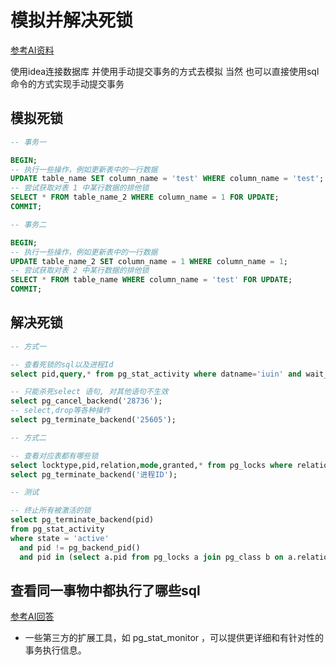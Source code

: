 # 模拟并解决死锁

[参考AI资料](https://www.doubao.com/thread/w216e8cc04bfc4994)

使用idea连接数据库 并使用手动提交事务的方式去模拟
当然 也可以直接使用sql命令的方式实现手动提交事务

## 模拟死锁

```sql
-- 事务一

BEGIN;
-- 执行一些操作，例如更新表中的一行数据
UPDATE table_name SET column_name = 'test' WHERE column_name = 'test';
-- 尝试获取对表 1 中某行数据的排他锁
SELECT * FROM table_name_2 WHERE column_name = 1 FOR UPDATE;
COMMIT;
```

```sql
-- 事务二

BEGIN;
-- 执行一些操作，例如更新表中的一行数据
UPDATE table_name_2 SET column_name = 1 WHERE column_name = 1;
-- 尝试获取对表 2 中某行数据的排他锁
SELECT * FROM table_name WHERE column_name = 'test' FOR UPDATE;
COMMIT;
```

## 解决死锁

```sql
-- 方式一

-- 查看死锁的sql以及进程Id
select pid,query,* from pg_stat_activity where datname='iuin' and wait_event_type = 'Lock';

-- 只能杀死select 语句, 对其他语句不生效
select pg_cancel_backend('28736');
-- select,drop等各种操作
select pg_terminate_backend('25605');

-- 方式二

-- 查看对应表都有哪些锁
select locktype,pid,relation,mode,granted,* from pg_locks where relation in (select oid from pg_class where relname='table_name');
select pg_terminate_backend('进程ID');

-- 测试

-- 终止所有被激活的锁
select pg_terminate_backend(pid)
from pg_stat_activity
where state = 'active'
  and pid != pg_backend_pid()
  and pid in (select a.pid from pg_locks a join pg_class b on a.relation = b.oid where lower(b.relname) = 'news_content');

```

## 查看同一事物中都执行了哪些sql

[参考AI回答](https://www.doubao.com/thread/w47b5fa72219f3bf5)

- 一些第三方的扩展工具，如 pg_stat_monitor ，可以提供更详细和有针对性的事务执行信息。
